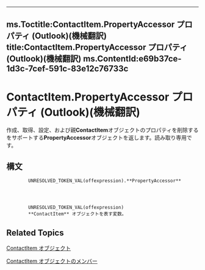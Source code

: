 

---
ms.Toctitle:ContactItem.PropertyAccessor プロパティ (Outlook)(機械翻訳)
title:ContactItem.PropertyAccessor プロパティ (Outlook)(機械翻訳)
ms.ContentId:e69b37ce-1d3c-7cef-591c-83e12c76733c
---
# ContactItem.PropertyAccessor プロパティ (Outlook)(機械翻訳)




作成、取得、設定、および親**ContactItem**オブジェクトのプロパティを削除するをサポートする**PropertyAccessor**オブジェクトを返します。読み取り専用です。

## 構文

            UNRESOLVED_TOKEN_VAL(offexpression).**PropertyAccessor**




            UNRESOLVED_TOKEN_VAL(offexpression)
            **ContactItem** オブジェクトを表す変数。



## Related Topics

[ContactItem オブジェクト](8e32093c-a678-f1fd-3f35-c2d8994d166f.md)

[ContactItem オブジェクトのメンバー](a8b13369-4c87-02aa-e62a-1f3067e559fa.md)




